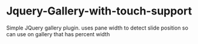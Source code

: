 Jquery-Gallery-with-touch-support
=================================

Simple JQuery gallery plugin. uses pane width to detect slide position so can use on gallery that has percent width